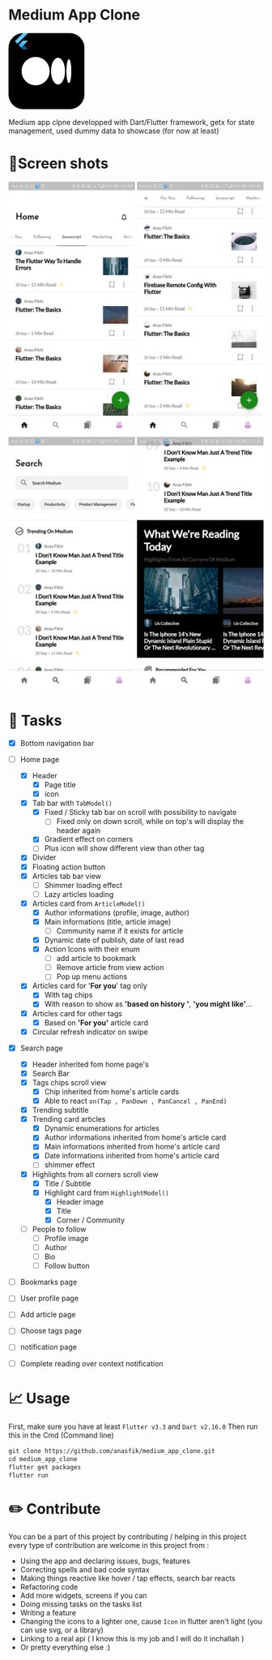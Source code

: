 # Medium App Clone

<img src="/docs_assets/medium_logo.png" alt="medium_logo" width="150"/>

Medium app clpne developped with Dart/Flutter framework, getx for state management, used dummy data to showcase (for now at least) 

# 📱Screen shots
<p align="left"">

<img src="/docs_assets/screenshots/flutter_01.png" alt="screenshot" width="250"/>
<img src="/docs_assets/screenshots/flutter_02.png" alt="screenshot" width="250"/>
<img src="/docs_assets/screenshots/flutter_03.png" alt="screenshot" width="250"/>
<img src="/docs_assets/screenshots/flutter_04.png" alt="screenshot" width="250"/>
</p>

# 📝 Tasks

- [x] Bottom navigation bar
- [ ] Home page
  - [x] Header
    - [x] Page title
    - [x] icon
  - [x] Tab bar with `TabModel()`
    - [x] Fixed / Sticky tab bar on scroll with possibility to navigate
      - [ ] Fixed only on down scroll, while on top's will display the header again
    - [x] Gradient effect on corners
    - [ ] Plus icon will show different view than other tag
  - [x] Divider
  - [x] Floating action button
  - [x] Articles tab bar view
    - [ ] Shimmer loading effect
    - [ ] Lazy articles loading
  - [x] Articles card from `ArticleModel()`
    - [x] Author informations (profile, image, author)
    - [x] Main informations (title, article image)
      - [ ] Community name if it exists for article
    - [x] Dynamic date of publish, date of last read
    - [x] Action Icons with their enum
      - [ ] add article to bookmark
      - [ ] Remove article from view action
      - [ ] Pop up menu actions
  - [x] Articles card for '**For you**' tag only
    - [x] With tag chips
    - [x] With reason to show as **'based on history '**, **'you might like'**...
  - [x] Articles card for other tags
    - [x] Based on **'For you'** article card
  - [x] Circular refresh indicator on swipe
- [x] Search page
  - [x] Header inherited fom home page's
  - [x] Search Bar
  - [x] Tags chips scroll view
    - [x] Chip inherited from home's article cards
    - [x] Able to react `on(Tap , PanDown , PanCancel , PanEnd)`
  - [x] Trending subtitle
  - [x] Trending card articles
    - [x] Dynamic enumerations for articles
    - [x] Author informations inherited from home's article card
    - [x] Main informations inherited from home's article card
    - [x] Date informations inherited from home's article card
    - [ ] shimmer effect
  - [x] Highlights from all corners scroll view
    - [x] Title / Subtitle
    - [x] Highlight card from `HighlightModel()`
      - [x] Header image
      - [x] Title
      - [x] Corner / Community
  - [ ] People to follow
    - [ ] Profile image
    - [ ] Author
    - [ ] Bio
    - [ ] Follow button
- [ ] Bookmarks page
- [ ] User profile page
- [ ] Add article page
- [ ] Choose tags page
- [ ] notification page
- [ ] Complete reading over context notification





# 📈 Usage
First, make sure you have at least `Flutter v3.3` and `Dart v2.16.0`
Then run this in the Cmd (Command line)

```
git clone https://github.com/anasfik/medium_app_clone.git
cd medium_app_clone
flutter get packages
flutter run
```
# ✏️ Contribute
You can be a part of this project by contributing / helping in this project
every type of contribution are welcome in this project from : 
 - Using the app and declaring issues, bugs, features 
 - Correcting spells and bad code syntax
 - Making things reactive like hover / tap effects, search bar reacts
 - Refactoring code
 - Add more widgets, screens if you can
 - Doing missing tasks on the tasks list
 - Writing a feature
 - Changing the icons to a lighter one, cause ``Icon`` in flutter aren't light (you can use svg, or a library) 
 - Linking to a real api ( I know this is my job and I will do it inchallah )
 - Or pretty everything else :)

